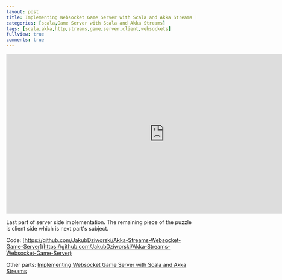 ```yaml
---
layout: post
title: Implementing Websocket Game Server with Scala and Akka Streams [Part 3/4]
categories: [scala,Game Server with Scala and Akka Streams]
tags: [scala,akka,http,streams,game,server,client,websockets]
fullview: true
comments: true
---
```

<iframe width="840" height="425" src="https://www.youtube.com/embed/PTWLO5Gclh0" frameborder="0" allowfullscreen></iframe>


Last part of server side implementation.
The remaining piece of the puzzle is client side which is next part's subject.

Code: [https://github.com/JakubDziworski/Akka-Streams-Websocket-Game-Server](https://github.com/JakubDziworski/Akka-Streams-Websocket-Game-Server)

Other parts: [Implementing Websocket Game Server with Scala and Akka Streams](http://jakubdziworski.github.io/categories.html#game-server-akka-streams-ref)